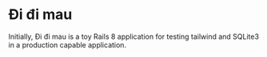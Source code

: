 # Đi đi mau

Initially, Đi đi mau is a toy Rails 8 application
for testing tailwind and SQLite3 in a production
capable application.


